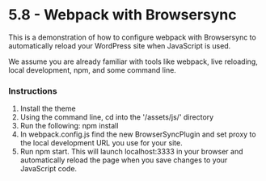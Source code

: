 # 5.8 - Webpack with Browsersync

This is a demonstration of how to configure webpack with Browsersync to automatically reload your WordPress site when JavaScript is used.

We assume you are already familiar with tools like webpack, live reloading, local development, npm, and some command line.

### Instructions

1. Install the theme
2. Using the command line, cd into the '/assets/js/' directory
3. Run the following: npm install
4. In webpack.config.js find the new BrowserSyncPlugin and set proxy to the local development URL you use for your site.
5. Run npm start.  This will launch localhost:3333 in your browser and automatically reload the page when you save changes to your JavaScript code.
